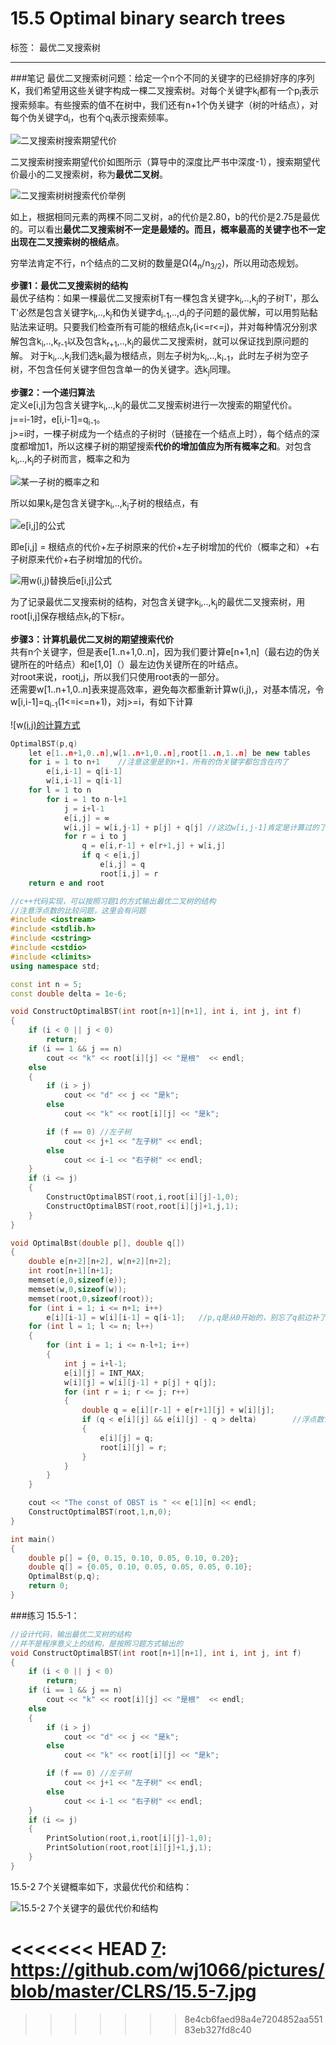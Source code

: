 ﻿# 15.5 Optimal binary search trees

标签： 最优二叉搜索树

---
###笔记
最优二叉搜索树问题：给定一个n个不同的关键字的已经排好序的序列K，我们希望用这些关键字构成一棵二叉搜索树。对每个关键字k<sub>i</sub>都有一个p<sub>i</sub>表示搜索频率。有些搜索的值不在树中，我们还有n+1个伪关键字（树的叶结点），对每个伪关键字d<sub>i</sub>，也有个q<sub>i</sub>表示搜索频率。

![二叉搜索树搜索期望代价][1]

二叉搜索树搜索期望代价如图所示（算导中的深度比严书中深度-1），搜索期望代价最小的二叉搜索树，称为**最优二叉树**。

![二叉搜索树树搜索代价举例][2]

如上，根据相同元素的两棵不同二叉树，a的代价是2.80，b的代价是2.75是最优的。可以看出**最优二叉搜索树不一定是最矮的。而且，概率最高的关键字也不一定出现在二叉搜索树的根结点**。

穷举法肯定不行，n个结点的二叉树的数量是Ω(4<sub>n</sub>/n<sub>3/2</sub>)，所以用动态规划。

**步骤1：最优二叉搜索树的结构**  
最优子结构：如果一棵最优二叉搜索树T有一棵包含关键字k<sub>i</sub>,..,k<sub>j</sub>的子树T'，那么T'必然是包含关键字k<sub>i</sub>,..,k<sub>j</sub>和伪关键字d<sub>i-1</sub>,..,d<sub>j</sub>的子问题的最优解，可以用剪贴黏贴法来证明。只要我们检查所有可能的根结点k<sub>r</sub>(i<=r<=j)，并对每种情况分别求解包含k<sub>i</sub>,..,k<sub>r-1</sub>以及包含k<sub>r+1</sub>,..,k<sub>j</sub>的最优二叉搜索树，就可以保证找到原问题的解。
对于k<sub>i</sub>,..,k<sub>j</sub>我们选k<sub>i</sub>最为根结点，则左子树为k<sub>i</sub>,..,k<sub>i-1</sub>，此时左子树为空子树，不包含任何关键字但包含单一的伪关键字。选k<sub>j</sub>同理。

**步骤2：一个递归算法**  
定义e[i,j]为包含关键字k<sub>i</sub>,..,k<sub>j</sub>的最优二叉搜索树进行一次搜索的期望代价。  
j==i-1时，e[i,i-1]=q<sub>i-1</sub>。  
j>=i时，一棵子树成为一个结点的子树时（链接在一个结点上时），每个结点的深度都增加1，所以这棵子树的期望搜索**代价的增加值应为所有概率之和**。对包含k<sub>i</sub>,..,k<sub>j</sub>的子树而言，概率之和为

![某一子树的概率之和][3]

所以如果k<sub>r</sub>是包含关键字k<sub>i</sub>,..,k<sub>j</sub>子树的根结点，有

![e[i,j]的公式][4]

即e[i,j] = 根结点的代价+左子树原来的代价+左子树增加的代价（概率之和）+右子树原来代价+右子树增加的代价。  

![用w(i,j)替换后e[i,j]公式][5]

为了记录最优二叉搜索树的结构，对包含关键字k<sub>i</sub>,..,k<sub>j</sub>的最优二叉搜索树，用root[i,j]保存根结点k<sub>r</sub>的下标r。

**步骤3：计算机最优二叉树的期望搜索代价**  
共有n个关键字，但是表e[1..n+1,0..n]，因为我们要计算e[n+1,n]（最右边的伪关键所在的叶结点）和e[1,0]（）最左边伪关键所在的叶结点。  
对root来说，root[i,j](1<=i<=j<=n)，所以我们只使用root表的一部分。  
还需要w[1..n+1,0..n]表来提高效率，避免每次都重新计算w(i,j),，对基本情况，令w[i,i-1]=q<sub>i-1</sub>(1<=i<=n+1)，对j>=i，有如下计算

![w[(i,j)的计算方式][6]

```c++
OptimalBST(p,q)
    let e[1..n+1,0..n],w[1..n+1,0..n],root[1..n,1..n] be new tables
    for i = 1 to n+1    //注意这里是到n+1，所有的伪关键字都包含在内了
        e[i,i-1] = q[i-1]
        w[i,i-1] = q[i-1]
    for l = 1 to n
        for i = 1 to n-l+1
            j = i+l-1
            e[i,j] = ∞
            w[i,j] = w[i,j-1] + p[j] + q[j] //这边w[i,j-1]肯定是计算过的了，因为w[i,j-1]比w[i,j]的长度小1，子问题肯定计算过了
            for r = i to j
                q = e[i,r-1] + e[r+1,j] + w[i,j]
                if q < e[i,j]
                    e[i,j] = q
                    root[i,j] = r
    return e and root
```

```c++
//c++代码实现，可以按照习题1的方式输出最优二叉树的结构
//注意浮点数的比较问题，这里会有问题
#include <iostream>
#include <stdlib.h>
#include <cstring>
#include <cstdio>
#include <climits>
using namespace std;

const int n = 5;
const double delta = 1e-6;

void ConstructOptimalBST(int root[n+1][n+1], int i, int j, int f)
{
    if (i < 0 || j < 0)
        return;
    if (i == 1 && j == n)
        cout << "k" << root[i][j] << "是根"  << endl;
    else
    {
        if (i > j)
            cout << "d" << j << "是k";
        else
            cout << "k" << root[i][j] << "是k";

        if (f == 0) //左子树
            cout << j+1 << "左子树" << endl;
        else
            cout << i-1 << "右子树" << endl;
    }
    if (i <= j)
    {
        ConstructOptimalBST(root,i,root[i][j]-1,0);
        ConstructOptimalBST(root,root[i][j]+1,j,1);
    }
}

void OptimalBst(double p[], double q[])
{
    double e[n+2][n+2], w[n+2][n+2];
    int root[n+1][n+1];
    memset(e,0,sizeof(e));
    memset(w,0,sizeof(w));
    memset(root,0,sizeof(root));
    for (int i = 1; i <= n+1; i++)
        e[i][i-1] = w[i][i-1] = q[i-1];   //p,q是从0开始的，别忘了q前边补了一个空元素
    for (int l = 1; l <= n; l++)
    {
        for (int i = 1; i <= n-l+1; i++)
        {
            int j = i+l-1;
            e[i][j] = INT_MAX;
            w[i][j] = w[i][j-1] + p[j] + q[j];
            for (int r = i; r <= j; r++)
            {
                double q = e[i][r-1] + e[r+1][j] + w[i][j];
                if (q < e[i][j] && e[i][j] - q > delta)        //浮点数误差，不能直接比较
                {
                    e[i][j] = q;
                    root[i][j] = r;
                }
            }
        }
    }

    cout << "The const of OBST is " << e[1][n] << endl;
    ConstructOptimalBST(root,1,n,0);
}

int main()
{
    double p[] = {0, 0.15, 0.10, 0.05, 0.10, 0.20};
    double q[] = {0.05, 0.10, 0.05, 0.05, 0.05, 0.10};
    OptimalBst(p,q);
    return 0;
}

```

###练习
15.5-1：
```c++
//设计代码，输出最优二叉树的结构
//并不是程序意义上的结构，是按照习题方式输出的
void ConstructOptimalBST(int root[n+1][n+1], int i, int j, int f)
{
    if (i < 0 || j < 0)
        return;
    if (i == 1 && j == n)
        cout << "k" << root[i][j] << "是根"  << endl;
    else
    {
        if (i > j)
            cout << "d" << j << "是k";
        else
            cout << "k" << root[i][j] << "是k";

        if (f == 0) //左子树
            cout << j+1 << "左子树" << endl;
        else
            cout << i-1 << "右子树" << endl;
    }
    if (i <= j)
    {
        PrintSolution(root,i,root[i][j]-1,0);
        PrintSolution(root,root[i][j]+1,j,1);
    }
}
```
15.5-2 7个关键概率如下，求最优代价和结构：

![15.5-2 7个关键字的最优代价和结构][7]


  [1]: https://github.com/wj1066/pictures/blob/master/CLRS/15.5-1.jpg
  [2]: https://github.com/wj1066/pictures/blob/master/CLRS/15.5-2.jpg
  [3]: https://github.com/wj1066/pictures/blob/master/CLRS/15.5-3.jpg
  [4]: https://github.com/wj1066/pictures/blob/master/CLRS/15.5-4.jpg
  [5]: https://github.com/wj1066/pictures/blob/master/CLRS/15.5-5.jpg
  [6]: https://github.com/wj1066/pictures/blob/master/CLRS/15.5-6.jpg
<<<<<<< HEAD
  [7]: https://github.com/wj1066/pictures/blob/master/CLRS/15.5-7.jpg
=======
  [7]: https://github.com/wj1066/pictures/blob/master/CLRS/15.5-7.jpg
>>>>>>> 8e4cb6faed98a4e7204852aa55183eb327fd8c40
